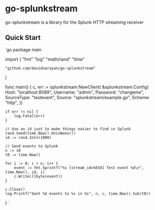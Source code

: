 go-splunkstream
===============

go-splunkstream is a library for the Splunk HTTP streaming receiver

Quick Start
-----------

`go
package main

import (
	"fmt"
	"log"
	"math/rand"
	"time"

	"github.com/davidnarayan/go-splunkstream"
)

func main() {
	c, err := splunkstream.NewClient(
		&splunkstream.Config{
			Host:       "localhost:8089",
			Username:   "admin",
			Password:   "changeme",
			SourceType: "testevent",
			Source:     "splunkstream/example.go",
			Scheme:     "http",
		})

	if err != nil {
		log.Fatal(err)
	}

	// Use an id just to make things easier to find in Splunk
	rand.Seed(time.Now().UnixNano())
	id := rand.Intn(1000)

	// Send events to Splunk
	n := 10
	t0 := time.Now()

	for i := 0; i < n; i++ {
		event := fmt.Sprintf("%s [stream_id=%03d] Test event %d\n", time.Now(), id, i)
		c.Write([]byte(event))
	}

	c.Close()
	log.Printf("Sent %d events to %s in %s", n, c, time.Now().Sub(t0))
}
`
